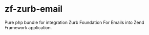 # zf-zurb-email
Pure php bundle for integration Zurb Foundation For Emails into Zend Framework application.
